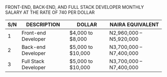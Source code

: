 FRONT-END, BACK-END, AND FULL STACK DEVELOPER MONTHLY SALARY AT THE RATE OF 740 PER DOLLAR

| S/N | DESCRIPTION           | DOLLAR              | NAIRA EQUIVALENT       |
|-----|-----------------------|---------------------|-----------------------|
| 1   | Front-end Developer   | $4,000 to $8,000    | N2,960,000 – N5,920,000 |
| 2   | Back-end Developer    | $5,000 to $10,000   | N3,700,000 – N7,400,000 |
| 3   | Full Stack Developer  | $5,000 to $10,000   | N3,700,000 – N7,400,000 |
